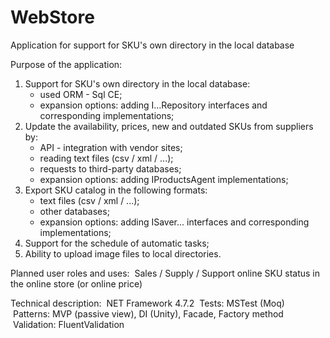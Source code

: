 # WebStore
Application for support for SKU's own directory in the local database

Purpose of the application:
1. Support for SKU's own directory in the local database:
   - used ORM - Sql CE;
   - expansion options: adding I...Repository interfaces and corresponding implementations;
2. Update the availability, prices, new and outdated SKUs from suppliers by:
   - API - integration with vendor sites;
   - reading text files (csv / xml / ...);
   - requests to third-party databases;
   - expansion options: adding IProductsAgent implementations;
3. Export SKU catalog in the following formats:
   - text files (csv / xml / ...);
   - other databases;
   - expansion options: adding ISaver... interfaces and corresponding implementations;
4. Support for the schedule of automatic tasks;
5. Ability to upload image files to local directories.

Planned user roles and uses:
 Sales / Supply / Support online SKU status in the online store (or online price)

Technical description:
 NET Framework 4.7.2
 Tests: MSTest (Moq)
 Patterns: MVP (passive view), DI (Unity), Facade, Factory method
 Validation: FluentValidation
